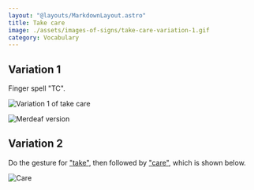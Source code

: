 ```yaml
---
layout: "@layouts/MarkdownLayout.astro"
title: Take care
image: ./assets/images-of-signs/take-care-variation-1.gif
category: Vocabulary
---
```


## Variation 1

Finger spell "TC".

![Variation 1 of take care](@signs/take-care-variation-1.gif)

![Merdeaf version](@signs/merdeaf-take-care-variation-1.png)

## Variation 2

Do the gesture for ["take"](../take),
then followed by ["care"](../care),
which is shown below.

![Care](@signs/care.gif)
